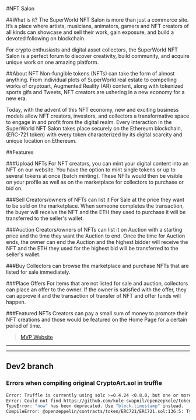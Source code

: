 #NFT Salon

##What is it?
The SuperWorld NFT Salon is more than just a commerce site. It’s a place where artists, musicians, animators, gamers and NFT creators of all kinds can showcase and sell their work, gain exposure, and build a devoted following on blockchain. 

For crypto enthusiasts and digital asset collectors, the SuperWorld NFT Salon is a perfect forum to discover creativity, build community, and acquire unique work on one amazing platform.  

##About NFT
Non-fungible tokens (NFTs) can take the form of almost anything. From individual plots of SuperWorld real estate to compelling works of cryptoart, Augmented Reality (AR) content, along with tokenized sports gifs and Tweets, NFT creators are ushering in a new economy for a new era. 

Today, with the advent of this NFT economy, new and exciting business models allow NFT creators, investors, and collectors a transformative space to engage in and profit from the digital realm. Every interaction in the SuperWorld NFT Salon takes place securely on the Ethereum blockchain, (ERC-721 token) with every token characterized by its digital scarcity and unique location on Ethereum.

##Features

###Upload NFTs
For NFT creators, you can mint your digital content into an NFT on our website. You have the option to mint single tokens or up to several tokens at once (batch minting). These NFTs would then be visible on your profile as well as on the marketplace for collectors to purchase or bid on.

###Sell
Creators/owners of NFTs can list it For Sale at the price they want to be sold on the marketplace. When someone completes the transaction, the buyer will receive the NFT and the ETH they used to purchase it will be transferred to the seller's wallet. 

###Auction
Creators/owners of NFTs can list it on Auction with a starting price and the time they want the Auction to end. Once the time for Auction ends, the owner can end the Auction and the highest bidder will receive the NFT and the ETH they used for the highest bid will be transferred to the seller's wallet. 

###Buy
Collectors can browse the marketplace and purchase NFTs that are listed for sale immediately.

###Place Offers
For items that are not listed for sale and auction, collectors can place an offer to the owner. If the owner is satisfied with the offer, they can approve it and the transaction of transfer of NFT and offer funds will happen.

###Featured NFTs
Creators can pay a small sum of money to promote their NFT creations and those would be featured on the Home Page for a certain period of time.


> [MVP Website](http://smiling-event.surge.sh/)


---
___

## Dev2 branch

### Errors when compiling original CryptoArt.sol in truffle

```bash
Error: Truffle is currently using solc >=0.4.24 <0.8.0, but one or more of your contracts specify "pragma solidity ^0.6.0"
Error: Could not find https://github.com/kole-swapnil/openzepkole/token/ERC721/ERC721.sol from any sources;
TypeError: "now" has been deprecated. Use "block.timestamp" instead.
CompileError: @openzeppelin/contracts/token/ERC721/ERC721.sol:136:5: TypeError: Trying to override non-virtual function. Did you forget to add "virtual"?
```
